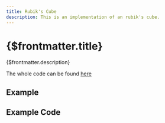 ```yaml
---
title: Rubik's Cube
description: This is an implementation of an rubik's cube.
---
```


<script>
  import RubiksCubeStory from '$examples/RubiksCube.story.svelte'
  import ExampleWrapper from '$routes/docs/_components/ExampleWrapper.svelte'
</script>

# {$frontmatter.title}

{$frontmatter.description}

The whole code can be found [here](https://github.com/Myrmod/svelte-babylon/tree/master/src/examples/RubiksCube)

## Example

<ExampleWrapper>
  <RubiksCubeStory />
</ExampleWrapper>

## Example Code

```svelte

```
